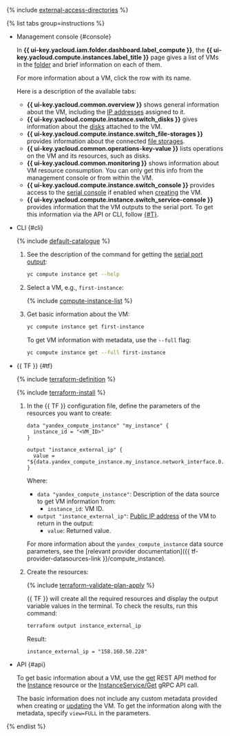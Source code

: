 {% include [external-access-directories](./metadata/external-access-directories.md) %}

{% list tabs group=instructions %}

- Management console {#console}

  In **{{ ui-key.yacloud.iam.folder.dashboard.label_compute }}**, the **{{ ui-key.yacloud.compute.instances.label_title }}** page gives a list of VMs in the [folder](../../resource-manager/concepts/resources-hierarchy.md#folder) and brief information on each of them.

  For more information about a VM, click the row with its name.

  Here is a description of the available tabs:
  * **{{ ui-key.yacloud.common.overview }}** shows general information about the VM, including the [IP addresses](../../vpc/concepts/address.md) assigned to it.
  * **{{ ui-key.yacloud.compute.instance.switch_disks }}** gives information about the [disks](../../compute/concepts/disk.md) attached to the VM.
  * **{{ ui-key.yacloud.compute.instance.switch_file-storages }}** provides information about the connected [file storages](../../compute/concepts/filesystem.md).
  * **{{ ui-key.yacloud.common.operations-key-value }}** lists operations on the VM and its resources, such as disks.
  * **{{ ui-key.yacloud.common.monitoring }}** shows information about VM resource consumption. You can only get this info from the management console or from within the VM.
  * **{{ ui-key.yacloud.compute.instance.switch_console }}** provides access to the [serial console](../../compute/operations/serial-console/index.md) if enabled when [creating](../../compute/operations/index.md#vm-create) the VM.
  * **{{ ui-key.yacloud.compute.instance.switch_service-console }}** provides information that the VM outputs to the serial port. To get this information via the API or CLI, follow [{#T}](../../compute/operations/vm-info/get-serial-port-output.md).

- CLI {#cli}

  {% include [default-catalogue](../default-catalogue.md) %}

  1. See the description of the command for getting the [serial port output](../../compute/operations/vm-info/get-serial-port-output.md):

     ```bash
     yc compute instance get --help
     ```

  1. Select a VM, e.g., `first-instance`:

     {% include [compute-instance-list](../../compute/_includes_service/compute-instance-list.md) %}

  1. Get basic information about the VM:

     ```bash
     yc compute instance get first-instance
     ```

     To get VM information with metadata, use the `--full` flag:

     ```bash
     yc compute instance get --full first-instance
     ```

- {{ TF }} {#tf}

  {% include [terraform-definition](../../_tutorials/_tutorials_includes/terraform-definition.md) %}

  {% include [terraform-install](../terraform-install.md) %}

  1. In the {{ TF }} configuration file, define the parameters of the resources you want to create:

     ```hcl
     data "yandex_compute_instance" "my_instance" {
       instance_id = "<VM_ID>"
     }

     output "instance_external_ip" {
       value = "${data.yandex_compute_instance.my_instance.network_interface.0.nat_ip_address}"
     }
     ```

     Where:
     * `data "yandex_compute_instance"`: Description of the data source to get VM information from:
       * `instance_id`: VM ID.
     * `output "instance_external_ip"`: [Public IP address](../../vpc/concepts/address.md#public-addresses) of the VM to return in the output:
       * `value`: Returned value.

     For more information about the `yandex_compute_instance` data source parameters, see the [relevant provider documentation]({{ tf-provider-datasources-link }}/compute_instance).
  1. Create the resources:

     {% include [terraform-validate-plan-apply](../../_tutorials/_tutorials_includes/terraform-validate-plan-apply.md) %}

     {{ TF }} will create all the required resources and display the output variable values in the terminal. To check the results, run this command:

     ```bash
     terraform output instance_external_ip
     ```

     Result:

     ```text
     instance_external_ip = "158.160.50.228"
     ```

- API {#api}

  To get basic information about a VM, use the [get](../../compute/api-ref/Instance/get.md) REST API method for the [Instance](../../compute/api-ref/Instance/index.md) resource or the [InstanceService/Get](../../compute/api-ref/grpc/Instance/get.md) gRPC API call.

  The basic information does not include any custom metadata provided when creating or [updating](../../compute/operations/vm-control/vm-update.md) the VM. To get the information along with the metadata, specify `view=FULL` in the parameters.

{% endlist %}